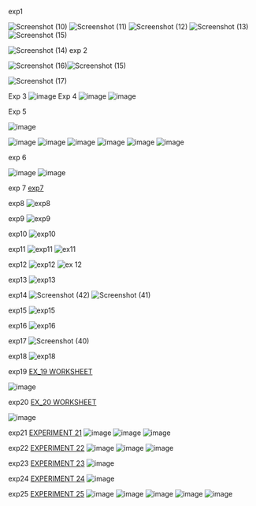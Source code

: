 exp1

![Screenshot (10)](https://user-images.githubusercontent.com/113018345/191569245-2f3340d0-2e33-46fb-8d99-03f8558bc226.png)
![Screenshot (11)](https://user-images.githubusercontent.com/113018345/191569298-560426e5-9989-4001-8ab4-a68069e00afc.png)
![Screenshot (12)](https://user-images.githubusercontent.com/113018345/191569322-7962ad61-e9cf-470a-aa9b-7a2cc12e5bdc.png)
![Screenshot (13)](https://user-images.githubusercontent.com/113018345/191569342-7e14a1a5-c458-46f6-bb1e-1be173f60a15.png)![Screenshot (15)](https://user-images.githubusercontent.com/113018345/191626200-d38c2c2e-73a6-48bb-90b7-774a58c0bbf5.png)

![Screenshot (14)](https://user-images.githubusercontent.com/113018345/191569376-2e1e4f1c-ba2a-42fb-a2cf-4a86499074fb.png)
exp 2

![Screenshot (16)](https://user-images.githubusercontent.com/113018345/191626211-6a6a210c-9e38-4dc9-a563-3ff14cbaec9e.png)![Screenshot (15)](https://user-images.githubusercontent.com/113018345/191626262-51e3a1e6-89ce-404a-a18f-1289c1e4123f.png)

![Screenshot (17)](https://user-images.githubusercontent.com/113018345/191626231-d73a543e-e903-49a2-b222-13481408821b.png)

Exp 3
![image](https://user-images.githubusercontent.com/112625430/191409113-8832d3d6-1dca-43d6-9fc5-6089509b58c9.png)
Exp 4
![image](https://user-images.githubusercontent.com/112625430/191411027-7d068b9a-b919-46d9-b19e-95ab7320edd8.png)
![image](https://user-images.githubusercontent.com/112625430/191411041-78dab8dd-56f7-47cf-b67c-c7af05bf0f2a.png)

Exp 5

![image](https://user-images.githubusercontent.com/112625430/191412009-32a491e3-0431-41f1-8215-aa0c6cf512d7.png)

![image](https://user-images.githubusercontent.com/112625430/191411094-1fd95dc2-af1e-4662-a165-dcd0873edeb2.png)
![image](https://user-images.githubusercontent.com/112625430/191411111-1135f57c-c0a3-4595-9b1c-a7b05f4e1e72.png)  ![image](https://user-images.githubusercontent.com/112625430/191411132-c844ce3f-a214-4412-8380-b37728867f15.png)
![image](https://user-images.githubusercontent.com/112625430/191411159-8dfcb499-231a-4725-92a4-8b6247f0654d.png)
![image](https://user-images.githubusercontent.com/112625430/191411175-cc78179a-ae66-49e3-830b-572303d98706.png)
![image](https://user-images.githubusercontent.com/112625430/191411185-de6c4e46-bfcf-462b-8e43-de09a960b69e.png)

exp 6

![image](https://user-images.githubusercontent.com/112625430/191411232-55828498-3e5d-4f23-bf65-f24dc19d50c3.png)
![image](https://user-images.githubusercontent.com/112625430/191411264-54cf3207-71ce-4cab-8175-5159108b6da9.png)


exp 7
[exp7](https://user-images.githubusercontent.com/113018345/191742926-a216c6a5-b4ff-4f8f-b4e8-494a7c3a978e.png)



exp8
![exp8](https://user-images.githubusercontent.com/113018345/191743492-5d9df37d-9b7f-44f3-b39c-c5e20af675d4.png)



exp9
![exp9](https://user-images.githubusercontent.com/113018345/191743515-4f0b3de1-53eb-4fac-a3d7-5eaa86af566d.png)



exp10
![exp10](https://user-images.githubusercontent.com/113018329/191779206-a8fcdbec-d75c-425a-9de6-3535ebf5dba1.png)




exp11
![exp11](https://user-images.githubusercontent.com/113018345/191743773-0b515fad-e6ea-4503-ab36-0a60bc112446.png)
![ex11](https://user-images.githubusercontent.com/113018345/191744345-fbfad698-26a2-48cb-bce9-ba96585f1a6a.png)



exp12
![exp12](https://user-images.githubusercontent.com/113018345/191743834-4295aca1-47cb-4ba5-adef-e8e09af334e7.png)
![ex 12](https://user-images.githubusercontent.com/113018345/191744442-b4e3a6a3-93c6-4967-a505-f8374263d84d.png)




exp13
![exp13](https://user-images.githubusercontent.com/113018345/191743891-c392db7e-c655-429b-818d-e61d4bb35611.png)




exp14
![Screenshot (42)](https://user-images.githubusercontent.com/113018345/191747458-2fba0086-05b1-4a52-a017-c794ed0d158a.png)
![Screenshot (41)](https://user-images.githubusercontent.com/113018345/191747478-6e8400f5-5ba8-4f0c-b0e6-19bd63c9f985.png)





exp15
![exp15](https://user-images.githubusercontent.com/113018345/191743964-3d0ded10-b5e5-44f1-aa89-6c71997e43e2.png)







exp16
![exp16](https://user-images.githubusercontent.com/113018345/191744006-c92b147a-01ec-4ca4-accd-18aeafc9278c.png)







exp17
![Screenshot (40)](https://user-images.githubusercontent.com/113018345/191747261-129cffa1-e614-4381-a610-38a2c059d568.png)






exp18
![exp18](https://user-images.githubusercontent.com/113018345/191745212-371a6b78-4754-4f27-8318-f9bd93758c22.png)



exp19
[EX_19 WORKSHEET](https://github.com/FrankAlwin/CSA0519-DBMS/blob/main/Experiment-19.txt)

![image](https://user-images.githubusercontent.com/113408308/191777459-e704eae8-00b3-4687-bc5d-0ebba6e6fdb7.png)




exp20
[EX_20 WORKSHEET](https://github.com/FrankAlwin/CSA0519-DBMS/blob/main/Experiment-20.txt)

![image](https://user-images.githubusercontent.com/113408308/191778210-5cec9bc9-4bfd-4764-b458-93702f4bcf65.png)



exp21
[EXPERIMENT 21](https://github.com/charanyac/CSA0519--CHARANYA-DBMS/blob/main/EXPERIMENT%2021)
![image](https://user-images.githubusercontent.com/113339287/191901527-f5fe0811-632d-4cf5-8049-a9d3d368835a.png)
![image](https://user-images.githubusercontent.com/113339287/191901538-31ee9ce4-b19a-4d76-84f5-f75ab6f56afd.png)
![image](https://user-images.githubusercontent.com/113339287/191901555-b929924e-0388-4cfa-987c-729ac7ffa032.png)





exp22
[EXPERIMENT 22](https://github.com/charanyac/CSA0519--CHARANYA-DBMS/blob/main/EXPERIMENT%2022)
![image](https://user-images.githubusercontent.com/113339287/191901981-bffc4fcc-71a8-4a84-9175-d54e14acd6ac.png)
![image](https://user-images.githubusercontent.com/113339287/191901989-3747d8c2-9526-4097-8f82-b3f52dc7f6cc.png)
![image](https://user-images.githubusercontent.com/113339287/191902000-024394e3-b6a2-4d57-9ea7-f7f8d6cafcb4.png)





exp23
[EXPERIMENT 23](https://github.com/charanyac/CSA0519--CHARANYA-DBMS/blob/main/EXPERIMENT%2024)
![image](https://user-images.githubusercontent.com/113339287/191903180-63d6bc73-03d1-4f7f-ae84-f6d073e801e5.png)





exp24
[EXPERIMENT 24](https://github.com/charanyac/CSA0519--CHARANYA-DBMS/blob/main/EXPERIMENT%2024)
![image](https://user-images.githubusercontent.com/113339287/191903222-0b4812da-dd2d-4573-b276-7ea202e23531.png)






exp25
[EXPERIMENT 25](https://github.com/charanyac/CSA0519--CHARANYA-DBMS/blob/main/EXPERIMENT%2025)
![image](https://user-images.githubusercontent.com/113339287/191903329-3dca43ca-1abc-4b65-8eff-fcd66483da0c.png)
![image](https://user-images.githubusercontent.com/113339287/191903342-424f42f1-6011-4b5d-a54f-ca609763fa3b.png)
![image](https://user-images.githubusercontent.com/113339287/191903359-76fc5223-344e-46a5-81d4-95bbbc184dcd.png)
![image](https://user-images.githubusercontent.com/113339287/191903380-5ab500e6-b6c0-4ab5-8a34-39703ff497ff.png)
![image](https://user-images.githubusercontent.com/113339287/191903426-65886f8a-6feb-4007-b267-2a4b18f59f4f.png)



